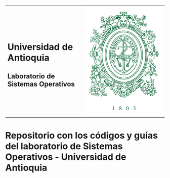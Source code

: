 



<table border=0 class="inlineTable" width="100%">
        <tr>
            <td><h1>Universidad de Antioquia</h1>
            <h2>Laboratorio de Sistemas Operativos</h2></td>
            <td>
            <img src="udea_escudo.svg" style="height:30%;" >
            </td>
        </tr>
    </table>




# Repositorio con los códigos y guías del laboratorio de Sistemas Operativos - Universidad de Antioquia
